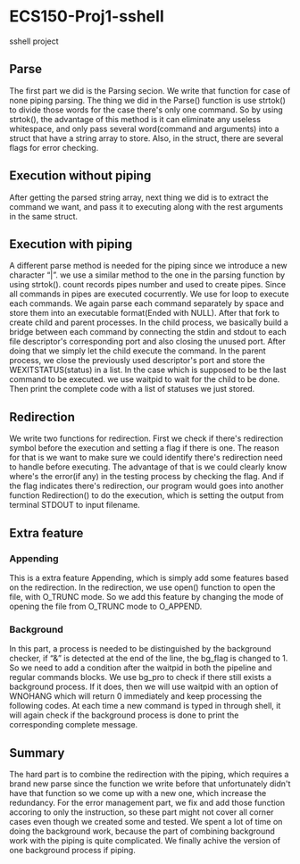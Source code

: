 # ECS150-Proj1-sshell
sshell project

## Parse
The first part we did is the Parsing secion. We write that function for case of
none piping parsing. The thing we did in the Parse() function is use strtok() to
divide those words for the case there's only one command. So by using strtok(),
the advantage of this method is it can eliminate any useless whitespace, and
only pass several word(command and arguments) into a struct that have a string
array to store. Also, in the struct, there are several flags for error checking.

## Execution without piping
After getting the parsed string array, next thing we did is to extract the
command we want, and pass it to executing along with the rest arguments in the
same struct.

## Execution with piping
A different parse method is needed for the piping since we introduce a new
character “|”. we use a similar method to the one in the parsing function by
using strtok(). count records pipes number and used to create pipes. Since all
commands in pipes are executed cocurrently. We use for loop to execute each
commands. We again parse each command separately by space and store them into an
executable format(Ended with NULL). After that fork to create child and parent
processes. In the child process, we basically build a bridge between each
command by connecting the stdin and stdout to each file descriptor's
corresponding port and also closing the unused port. After doing that we simply
let the child execute the command. In the parent process, we close the
previously used descriptor's port and store the WEXITSTATUS(status) in a list.
In the case which is supposed to be the last command to be executed. we use
waitpid to wait for the child to be done. Then print the complete code with a
list of statuses we just stored.


## Redirection
We write two functions for redirection. First we check if there's redirection
symbol before the execution and setting a flag if there is one. The reason for
that is we want to make sure we could identify there's redirection need to
handle before executing. The advantage of that is we could clearly know where's
the error(if any) in the testing process by checking the flag. And if the flag
indicates there's redirection, our program would goes into another function
Redirection() to do the execution, which is setting the output from terminal
STDOUT to input filename.

## Extra feature
### Appending
This is a extra feature Appending, which is simply add some features based on
the redirection. In the redirection, we use open() function to open the file,
with O_TRUNC mode. So we add this feature by changing the mode of opening the
file from O_TRUNC mode to O_APPEND.

### Background
In this part, a process is needed to be distinguished by the background checker, if “&” is detected at the end of the line, the bg_flag is changed to 1.
So we need to add a condition after the waitpid in both the pipeline and regular commands blocks. We use bg_pro to check if there still exists a background process. If it does, then we will use waitpid with an option of WNOHANG which will return 0 immediately and keep processing the following codes. At each
time a new command is typed in through shell, it will again check if the background process is done to print the corresponding complete message.
## Summary
The hard part is to combine the redirection with the piping, which requires a
brand new parse since the function we write before that unfortunately didn't
have that function so we come up with a new one, which increase the redundancy.
For the error management part, we fix and add those function accoring to only
the instruction, so these part might not cover all corner cases even though we
created some and tested. We spent a lot of time on doing the background work,
because the part of combining background work with the piping is quite
complicated. We finally achive the version of one background process if piping.
